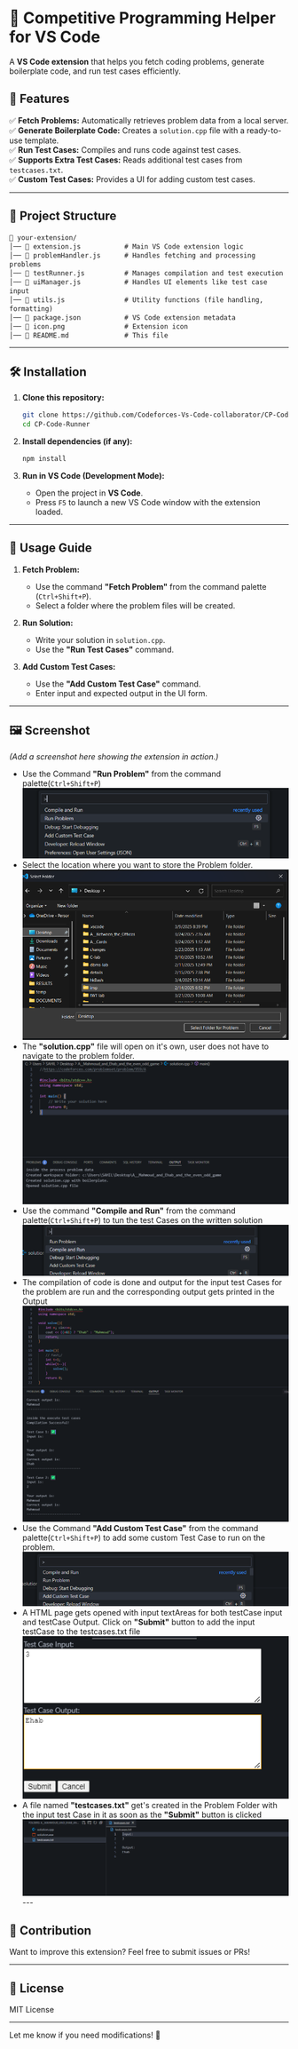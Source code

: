# 🚀 Competitive Programming Helper for VS Code

A **VS Code extension** that helps you fetch coding problems, generate boilerplate code, and run test cases efficiently.

## 📌 Features

✅ **Fetch Problems:** Automatically retrieves problem data from a local server.  
✅ **Generate Boilerplate Code:** Creates a `solution.cpp` file with a ready-to-use template.  
✅ **Run Test Cases:** Compiles and runs code against test cases.  
✅ **Supports Extra Test Cases:** Reads additional test cases from `testcases.txt`.  
✅ **Custom Test Cases:** Provides a UI for adding custom test cases.  

---

## 📂 Project Structure

```
📁 your-extension/
│── 📄 extension.js           # Main VS Code extension logic
│── 📄 problemHandler.js      # Handles fetching and processing problems
│── 📄 testRunner.js          # Manages compilation and test execution
│── 📄 uiManager.js           # Handles UI elements like test case input
│── 📄 utils.js               # Utility functions (file handling, formatting)
│── 📄 package.json           # VS Code extension metadata
│── 📄 icon.png               # Extension icon
│── 📄 README.md              # This file
```

---

## 🛠️ Installation

1. **Clone this repository:**
   ```sh
   git clone https://github.com/Codeforces-Vs-Code-collaborator/CP-Code-Runner.git
   cd CP-Code-Runner
   ```

2. **Install dependencies (if any):**
   ```sh
   npm install
   ```

3. **Run in VS Code (Development Mode):**
   - Open the project in **VS Code**.
   - Press `F5` to launch a new VS Code window with the extension loaded.

---

## 🚀 Usage Guide

1. **Fetch Problem:**
   - Use the command **"Fetch Problem"** from the command palette (`Ctrl+Shift+P`).
   - Select a folder where the problem files will be created.

2. **Run Solution:**
   - Write your solution in `solution.cpp`.
   - Use the **"Run Test Cases"** command.

3. **Add Custom Test Cases:**
   - Use the **"Add Custom Test Case"** command.
   - Enter input and expected output in the UI form.

---

## 🖼️ Screenshot

*(Add a screenshot here showing the extension in action.)*
- Use the Command **"Run Problem"** from the command palette(`Ctrl+Shift+P`)
![alt text](image.png)
- Select the location where you want to store the Problem folder.
![alt text](image-1.png)
- The **"solution.cpp"** file will open on it's own, user does not have to navigate to the problem folder.
![alt text](image-2.png)
- Use the command **"Compile and Run"** from the command palette(`Ctrl+Shift+P`) to tun the test Cases on the written solution
![alt text](image-3.png)
- The compilation of code is done and output for the input test Cases for the problem are run and the corresponding output gets printed in the Output
![alt text](image-4.png)
- Use the Command **"Add Custom Test Case"** from the command palette(`Ctrl+Shift+P`) to add some custom Test Case to run on the problem.
![alt text](image-5.png)
- A HTML page gets opened with input textAreas for both testCase input and testCase Output. Click on **"Submit"** button to add the input testCase to the testcases.txt file
![alt text](image-6.png)
- A file named **"testcases.txt"** get's created in the Problem Folder with the input test Case in it as soon as the **"Submit"** button is clicked
![alt text](image-7.png)---

## 📌 Contribution

Want to improve this extension? Feel free to submit issues or PRs!

---

## 📜 License

MIT License

---

Let me know if you need modifications! 🚀